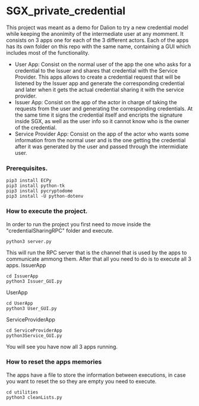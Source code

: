 # SGX_private_credential

This project was meant as a demo for Dalion to try a new credential model while keeping the anonimity of the intermediate user at any momment.
It consists on 3 apps one for each of the 3 different actors. Each of the apps has its own folder on this repo with the same name, containing a GUI which includes most of the functionality.
- User App: Consist on the normal user of the app the one who asks for a credential to the Issuer and shares that credential with the Service Provider. This apps allows to create a credential request that will be listened by the Issuer app and generate the corresponding credential and later when it gets the actual credential sharing it with the service provider.
- Issuer App: Consist on the app of the actor in charge of taking the requests from the user and generating the corresponding credentials. At the same time it signs the credential itself and encripts the signature inside SGX, as well as the user info so it cannot know who is the owner of the credential.
- Service Provider App: Consist on the app of the actor who wants some information from the normal user and is the one getting the credential after it was generated by the user and passed through the intermidiate user.

### Prerequisites.
```
pip3 install ECPy
pip3 install python-tk 
pip3 install pycryptodome
pip3 install -U python-dotenv
```
### How to execute the project.
In order to run the project you first need to move inside the "credentialSharingRPC" folder and execute.
```
python3 server.py
```
This will run the RPC server that is the channel that is used by the apps to communicate ammong them.
After that all you need to do is to execute all 3 apps.
IssuerApp
```
cd IssuerApp
python3 Issuer_GUI.py
```
UserApp
```
cd UserApp
python3 User_GUI.py
```
ServiceProviderApp
```
cd ServiceProviderApp
python3Service_GUI.py
```
You will see you have now all 3 apps running.

### How to reset the apps memories
The apps have a file to store the information between executions, in case you want to reset the so they are empty you need to execute.
```
cd utilities
python3 cleanLists.py
```